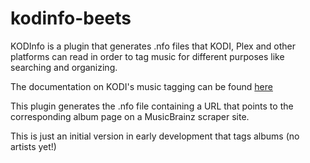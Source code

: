 # kodinfo-beets
KODInfo is a plugin that generates .nfo files that KODI, Plex and other platforms can read in order to tag music for different purposes like searching and organizing.

The documentation on KODI's music tagging can be found [here](http://kodi.wiki/view/Music_tagging)

This plugin generates the .nfo file containing a URL that points to the corresponding album page on a MusicBrainz scraper site.

This is just an initial version in early development that tags albums (no artists yet!)
